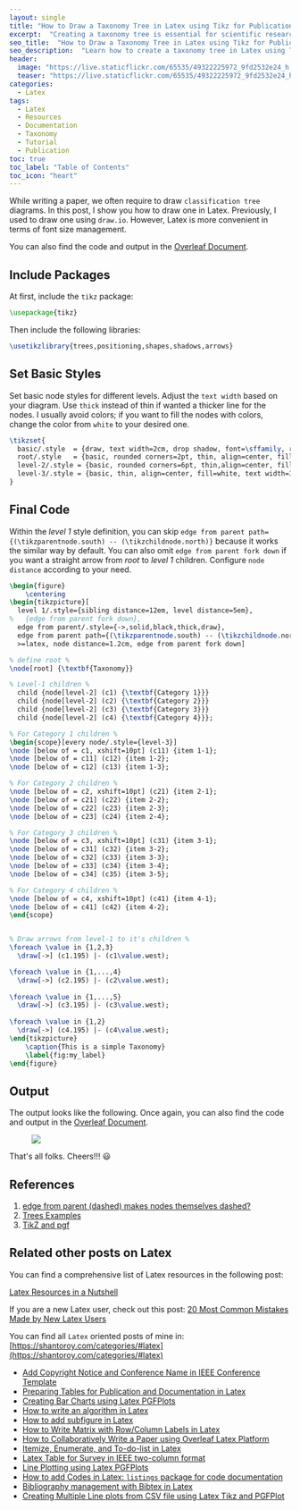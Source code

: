 ```yaml
---
layout: single
title: "How to Draw a Taxonomy Tree in Latex using Tikz for Publication"
excerpt:  "Creating a taxonomy tree is essential for scientific research papers, dissertations, or reports. A well-organized taxonomy tree provides a comprehensive and clear visualization of the classification of objects or concepts. In this blog post, I will use Tikz and PGFPlots to draw a taxonomy tree in Latex."
seo_title:  "How to Draw a Taxonomy Tree in Latex using Tikz for Publication"
seo_description:  "Learn how to create a taxonomy tree in Latex using Tikz and PGFPlots for publication. Follow our step-by-step guide and produce a clear visualization of the classification of objects or concepts in your research paper or report."
header:
  image: "https://live.staticflickr.com/65535/49322225972_9fd2532e24_h.jpg"
  teaser: "https://live.staticflickr.com/65535/49322225972_9fd2532e24_h.jpg"
categories:
  - Latex
tags:
  - Latex
  - Resources
  - Documentation
  - Taxonomy
  - Tutorial
  - Publication
toc: true
toc_label: "Table of Contents"
toc_icon: "heart"
---
```


While writing a paper, we often require to draw `classification tree` diagrams. In this post, I show you how to draw one in Latex. Previously, I used to draw one using `draw.io`. However, Latex is more convenient in terms of font size management.

You can also find the code and output in the [Overleaf Document](https://www.overleaf.com/read/wmbhxwjqsvkc).

## Include Packages
At first, include the `tikz` package:
```latex
\usepackage{tikz}
```
Then include the following libraries:
```latex
\usetikzlibrary{trees,positioning,shapes,shadows,arrows}
```

## Set Basic Styles
Set basic node styles for different levels. Adjust the `text width` based on your diagram. Use `thick` instead of thin if wanted a thicker line for the nodes. I usually avoid colors; if you want to fill the nodes with colors, change the color from `white` to your desired one.
```latex
\tikzset{
  basic/.style  = {draw, text width=2cm, drop shadow, font=\sffamily, rectangle},
  root/.style   = {basic, rounded corners=2pt, thin, align=center, fill=white},
  level-2/.style = {basic, rounded corners=6pt, thin,align=center, fill=white, text width=3cm},
  level-3/.style = {basic, thin, align=center, fill=white, text width=1.8cm}
}
```

## Final Code
Within the _level 1_ style definition, you can skip  `edge from parent path={(\tikzparentnode.south) -- (\tikzchildnode.north)}` because it works the similar way by default. You can also omit `edge from parent fork down` if you want a straight arrow from _root_ to _level 1_ children. Configure `node distance` according to your need.

```latex
\begin{figure}
    \centering
\begin{tikzpicture}[
  level 1/.style={sibling distance=12em, level distance=5em},
%   {edge from parent fork down},
  edge from parent/.style={->,solid,black,thick,draw}, 
  edge from parent path={(\tikzparentnode.south) -- (\tikzchildnode.north)},
  >=latex, node distance=1.2cm, edge from parent fork down]

% define root %
\node[root] {\textbf{Taxonomy}}

% Level-1 children %
  child {node[level-2] (c1) {\textbf{Category 1}}}
  child {node[level-2] (c2) {\textbf{Category 2}}}
  child {node[level-2] (c3) {\textbf{Category 3}}}
  child {node[level-2] (c4) {\textbf{Category 4}}};

% For Category 1 children %
\begin{scope}[every node/.style={level-3}]
\node [below of = c1, xshift=10pt] (c11) {item 1-1};
\node [below of = c11] (c12) {item 1-2};
\node [below of = c12] (c13) {item 1-3};

% For Category 2 children %
\node [below of = c2, xshift=10pt] (c21) {item 2-1};
\node [below of = c21] (c22) {item 2-2};
\node [below of = c22] (c23) {item 2-3};
\node [below of = c23] (c24) {item 2-4};

% For Category 3 children %
\node [below of = c3, xshift=10pt] (c31) {item 3-1};
\node [below of = c31] (c32) {item 3-2};
\node [below of = c32] (c33) {item 3-3};
\node [below of = c33] (c34) {item 3-4};
\node [below of = c34] (c35) {item 3-5};

% For Category 4 children %
\node [below of = c4, xshift=10pt] (c41) {item 4-1};
\node [below of = c41] (c42) {item 4-2};
\end{scope}


% Draw arrows from level-1 to it's children %
\foreach \value in {1,2,3}
  \draw[->] (c1.195) |- (c1\value.west);

\foreach \value in {1,...,4}
  \draw[->] (c2.195) |- (c2\value.west);
  
\foreach \value in {1,...,5}
  \draw[->] (c3.195) |- (c3\value.west);
  
\foreach \value in {1,2}
  \draw[->] (c4.195) |- (c4\value.west);
\end{tikzpicture}
    \caption{This is a simple Taxonomy}
    \label{fig:my_label}
\end{figure}
```

## Output
The output looks like the following. 
Once again, you can also find the code and output in the [Overleaf Document](https://www.overleaf.com/read/wmbhxwjqsvkc).
<figure>
	<a href="https://live.staticflickr.com/65535/49322010141_7b08974351_h.jpg"><img src="https://live.staticflickr.com/65535/49322010141_7b08974351_h.jpg"></a>
</figure>

That's all folks. Cheers!!! :smiley:



## References
1. [edge from parent (dashed) makes nodes themselves dashed?](https://tex.stackexchange.com/questions/350252/edge-from-parentdashed-makes-nodes-themselves-dashed)
2. [Trees Examples](http://www.texample.net/tikz/examples/feature/trees/)
3. [TikZ and pgf](https://www.bu.edu/math/files/2013/08/tikzpgfmanual.pdf)


## Related other posts on Latex

You can find a comprehensive list of Latex resources in the following post:

[Latex Resources in a Nutshell](https://shantoroy.com/latex/latex-resources-in-a-nutshell/)

If you are a new Latex user, check out this post:
[20 Most Common Mistakes Made by New Latex Users](https://shantoroy.com/latex/common-mistakes-made-by-new-latex-typesetting-users/)

You can find all `Latex` oriented posts of mine in: [https://shantoroy.com/categories/#latex](https://shantoroy.com/categories/#latex)

* [Add Copyright Notice and Conference Name in IEEE Conference Template](https://shantoroy.com/latex/add-copyright-conference-name/)
* [Preparing Tables for Publication and Documentation in Latex](https://shantoroy.com/latex/how-to-create-tables-in-latex/)
* [Creating Bar Charts using Latex PGFPlots](https://shantoroy.com/latex/bar-plots-in-latex-pgfplot/)
* [How to write an algorithm in Latex](https://shantoroy.com/latex/how-to-write-algorithm-in-latex/)
* [How to add subfigure in Latex](https://shantoroy.com/latex/how-to-add-subfig-in-latex/)
* [How to Write Matrix with Row/Column Labels in Latex](https://shantoroy.com/latex/matrix-labeling-in-latex/)
* [How to Collaboratively Write a Paper using Overleaf Latex Platform](https://shantoroy.com/latex/how-to-collaborately-write-a-paper-using-latex-overleaf/)
* [Itemize, Enumerate, and To-do-list in Latex](https://shantoroy.com/latex/playing-with-latex-itemize-enumerate-fontawesome/)
* [Latex Table for Survey in IEEE two-column format](https://shantoroy.com/latex/latex-table-for-survey-ieee-template/)
* [Line Plotting using Latex PGFPlots](https://shantoroy.com/latex/how-to-draw-line-graph-using-pgfplots-latex/)
* [How to add Codes in Latex:  `listings`  package for code documentation](https://shantoroy.com/latex/how-to-add-codes-in-latex-listing-package/)
* [Bibliography management with Bibtex in Latex](https://shantoroy.com/latex/bibliography-management-with-bibtex/)
* [Creating Multiple Line plots from CSV file using Latex Tikz and PGFPlot](https://shantoroy.com/latex/multiple-line-plots-using-tikz-pgfplot/)
<!--stackedit_data:
eyJoaXN0b3J5IjpbMTU5ODYxMjkxNCw1MjcwNjAyMjAsLTEzND
k5NTk2MzgsLTY3MzIxNTI4MiwtMjYwMjgzNjMwLC01MjYyNDM2
MSwyNDY5NDMxMDYsOTk2NTY3OTQ1XX0=
-->